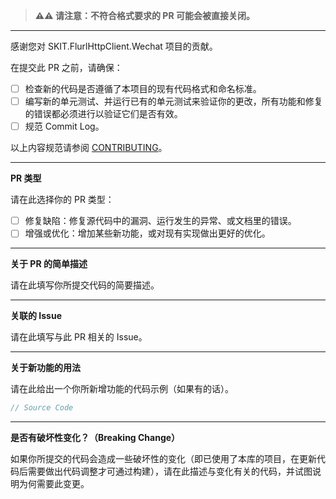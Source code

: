 > **⚠⚠ 请注意：不符合格式要求的 PR 可能会被直接关闭。**

---

感谢您对 SKIT.FlurlHttpClient.Wechat 项目的贡献。

在提交此 PR 之前，请确保：

-   [ ] 检查新的代码是否遵循了本项目的现有代码格式和命名标准。
-   [ ] 编写新的单元测试、并运行已有的单元测试来验证你的更改，所有功能和修复的错误都必须进行以验证它们是否有效。
-   [ ] 规范 Commit Log。

以上内容规范请参阅 [CONTRIBUTING](https://gitee.com/fudiwei/DotNetCore.SKIT.FlurlHttpClient.Wechat/blob/main/CONTRIBUTING.md)。

---

**PR 类型**

请在此选择你的 PR 类型：

-   [ ] 修复缺陷：修复源代码中的漏洞、运行发生的异常、或文档里的错误。
-   [ ] 增强或优化：增加某些新功能，或对现有实现做出更好的优化。

---

**关于 PR 的简单描述**

请在此填写你所提交代码的简要描述。

---

**关联的 Issue**

请在此填写与此 PR 相关的 Issue。

---

**关于新功能的用法**

请在此给出一个你所新增功能的代码示例（如果有的话）。

```csharp
// Source Code
```

---

**是否有破坏性变化？（Breaking Change）**

如果你所提交的代码会造成一些破坏性的变化（即已使用了本库的项目，在更新代码后需要做出代码调整才可通过构建），请在此描述与变化有关的代码，并试图说明为何需要此变更。
